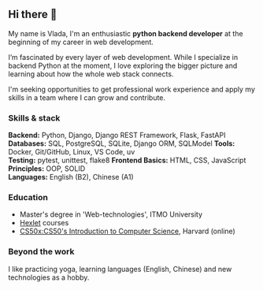 ## Hi there 👋

My name is Vlada, I'm an enthusiastic **python backend developer** at the beginning of my career in web development.

I’m fascinated by every layer of web development. While I specialize in backend Python at the moment, I love exploring the bigger picture and learning about how the whole web stack connects.

I'm seeking opportunities to get professional work experience and apply my skills in a team where I can grow and contribute.
### Skills & stack
**Backend:** Python, Django, Django REST Framework, Flask, FastAPI 
**Databases:** SQL, PostgreSQL, SQLite, Django ORM, SQLModel 
**Tools:** Docker, Git/GitHub, Linux, VS Code, uv  
**Testing:** pytest, unittest, flake8
**Frontend Basics:** HTML, CSS, JavaScript  
**Principles:** OOP, SOLID  
**Languages:** English (B2), Chinese (A1)
### Education 
- Master's degree in 'Web-technologies', ITMO University
- [Hexlet](https://ru.hexlet.io/u/user-ddca6eaeb509f371) courses
- [CS50x:CS50's Introduction to Computer Science](https://courses.edx.org/certificates/dd1813caa78f4faca5a42614f3d527ac), Harvard (online)

### Beyond the work
I like practicing yoga, learning languages (English, Chinese) and new technologies as a hobby.
